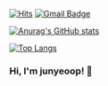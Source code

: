 [![Hits](https://hits.seeyoufarm.com/api/count/incr/badge.svg?url=https%3A%2F%2Fgithub.com%2Fjunyeoop%2Fhit-counter&count_bg=%233DC8C7&title_bg=%23555555&icon=&icon_color=%23E7E7E7&title=hits&edge_flat=false)](https://hits.seeyoufarm.com)
[![Gmail Badge](https://img.shields.io/badge/Gmail-d14836?style=flat-square&logo=Gmail&logoColor=white&link=mailto:junyeoop@gmail.com)](mailto:junyeoop@gmail.com)

[![Anurag's GitHub stats](https://github-readme-stats.vercel.app/api?username=junyeoop&show_icons=true&theme=tokyonight&bg_color=DEG,1f202d,6d7dd6)](https://github.com/anuraghazra/github-readme-stats)

[![Top Langs](https://github-readme-stats.vercel.app/api/top-langs/?username=junyeoop&layout=compact&theme=tokyonight&bg_color=DEG,1f202d,6d7dd6)](https://github.com/anuraghazra/github-readme-stats)


<!-- 
<a href="https://github.com/anuraghazra/github-readme-stats">
  <img align="center" src="https://github-readme-stats.vercel.app/api?username=junyeoop&show_icons=true&theme=dracula&bg_color=" height=200px/>
</a>
<a href="https://github.com/anuraghazra/convoychat">
  <img align="center" src="https://github-readme-stats.vercel.app/api/top-langs/?username=junyeoop&layout=compact" height=200px/>
</a>
 -->



### Hi, I'm junyeoop! 👋


<!--
**junyeoop/junyeoop** is a ✨ _special_ ✨ repository because its `README.md` (this file) appears on your GitHub profile.

Here are some ideas to get you started:

- 🔭 I’m currently working on ...
- 🌱 I’m currently learning ...
- 👯 I’m looking to collaborate on ...
- 🤔 I’m looking for help with ...
- 💬 Ask me about ...
- 📫 How to reach me: ...
- 😄 Pronouns: ...
- ⚡ Fun fact: ...




-->
